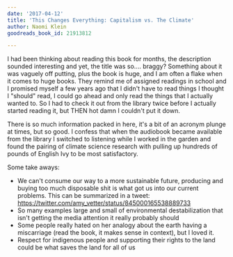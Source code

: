 ```yaml
---
date: '2017-04-12'
title: 'This Changes Everything: Capitalism vs. The Climate'
author: Naomi Klein
goodreads_book_id: 21913812

---
```

I had been thinking about reading this book for months, the description sounded interesting and yet, the title was so.... braggy? Something about it was vaguely off putting, plus the book is huge, and I am often a flake when it comes to huge books. They remind me of assigned readings in school and I promised myself a few years ago that I didn't have to read things I thought I "should" read, I could go ahead and only read the things that I actually wanted to. So I had to check it out from the library twice before I actually started reading it, but THEN hot damn I couldn't put it down.

There is so much information packed in here, it's a bit of an acronym plunge at times, but so good. I confess that when the audiobook became available from the library I switched to listening while I worked in the garden and found the pairing of climate science research with pulling up hundreds of pounds of English Ivy to be most satisfactory.

Some take aways:
 * We can't consume our way to a more sustainable future, producing and buying too much disposable shit is what got us into our current problems. This can be summarized in a tweet: https://twitter.com/amy_vetter/status/845000165538889733
 * So many examples large and small of environmental destabilization that isn't getting the media attention it really probably should
 * Some people really hated on her analogy about the earth having a miscarriage (read the book, it makes sense in context), but I loved it.
 * Respect for indigenous people and supporting their rights to the land could be what saves the land for all of us
